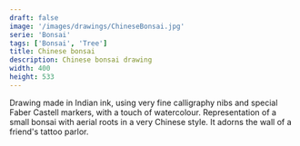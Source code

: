 ```yaml
---
draft: false
image: '/images/drawings/ChineseBonsai.jpg'
serie: 'Bonsai'
tags: ['Bonsai', 'Tree']
title: Chinese bonsai
description: Chinese bonsai drawing
width: 400
height: 533
---
```


Drawing made in Indian ink, using very fine calligraphy nibs and special Faber Castell markers, with a touch of watercolour. Representation of a small bonsai with aerial roots in a very Chinese style. It adorns the wall of a friend's tattoo parlor.
